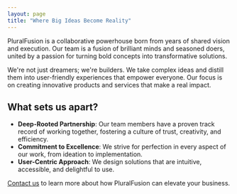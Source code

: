 ```yaml
---
layout: page
title: "Where Big Ideas Become Reality"
---
```


PluralFusion is a collaborative powerhouse born from years of shared vision and execution. 
Our team is a fusion of brilliant minds and seasoned doers, united by a passion for turning bold concepts into transformative solutions.

We're not just dreamers; we're builders. We take complex ideas and distill them into user-friendly experiences that empower everyone. Our focus is on creating innovative products and services that make a real impact.

## What sets us apart?

- **Deep-Rooted Partnership**: Our team members have a proven track record of working together, fostering a culture of trust, creativity, and efficiency.
- **Commitment to Excellence**: We strive for perfection in every aspect of our work, from ideation to implementation.
- **User-Centric Approach**: We design solutions that are intuitive, accessible, and delightful to use.

[Contact us](mailto:info@pluralfusion.com) to learn more about how PluralFusion can elevate your business.
